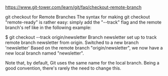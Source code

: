 https://www.git-tower.com/learn/git/faq/checkout-remote-branch

git checkout for Remote Branches
The syntax for making git checkout "remote-ready" is rather easy: simply add the "--track" flag and the remote branch's ref like in the following example:

$ git checkout --track origin/newsletter
Branch newsletter set up to track remote branch newsletter from origin.
Switched to a new branch 'newsletter'
Based on the remote branch "origin/newsletter", we now have a new local branch named "newsletter".

Note that, by default, Git uses the same name for the local branch. Being a good convention, there's rarely the need to change this.
